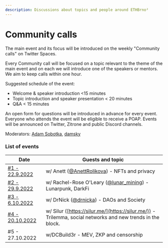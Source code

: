 ```yaml
---
description: Discussions about topics and people around ETHBrno²
---
```


# Community calls

The main event and its focus will be introduced on the weekly "Community calls" on Twitter Spaces.  &#x20;

Every Community call will be focused on a topic relevant to the theme of the main event and on each we will introduce one of the speakers or mentors. We aim to keep calls within one hour.&#x20;

Suggested schedule of the event:

* Welcome & speaker introduction <15 minutes
* &#x20;Topic introduction and speaker presentation < 20 minutes
* Q\&A < 15 minutes

An open form for questions will be introduced in advance for every event. Everyone who attends the event will be eligible to receive a POAP. Events will be announced on Twitter, Zitrone and public Discord channels.

Moderators: [Adam Sobotka](https://twitter.com/vorcigernix), [damsky](https://twitter.com/helloitsdamsky)

### List of events

| Date                                                              | Guests and topic                                                                                           |
| ----------------------------------------------------------------- | ---------------------------------------------------------------------------------------------------------- |
| [#1 - 22.9.2022](https://twitter.com/i/spaces/1djGXlBkkqEGZ?s=20) | w/ Anett ([@AnettRolikova](https://twitter.com/AnettRolikova)) - NFTs and privacy                          |
| [#2 - 29.9.2022](https://twitter.com/i/spaces/1YpKkgXzyOPKj?s=20) | w/ Rachel-Rose O'Leary ([@lunar\_mining](https://twitter.com/lunar\_mining)) - Lunarpunk, DarkFi           |
| [#3 - 6.10.2022](https://twitter.com/i/spaces/1MnGnpqayAwxO?s=20) | w/ DrNick ([@drnicka](https://twitter.com/drnicka)) - DAOs and Society                                     |
| [#4 - 20.10.2022](https://youtu.be/2Ze\_nOXnjDY)                  | w/ Silur ([https://silur.me/](https://silur.me/)) - Trilemma, social networks and new trends in the block. |
| #5 - 27.10.2022                                                   | w/DCBuild3r - MEV, ZKP and censorship                                                                      |

&#x20; &#x20;
